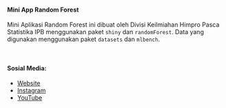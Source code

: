 #### Mini App Random Forest

Mini Aplikasi Random Forest ini dibuat oleh Divisi Keilmiahan Himpro Pasca Statistika IPB menggunakan paket `shiny` dan `randomForest`. Data yang digunakan menggunakan paket `datasets` dan `mlbench`.

</br>

#### Sosial Media:

* [Website](https://www.stat.ipb.ac.id/main/)
* [Instagram](https://www.instagram.com/himpro_pasca_stk/)
* [YouTube](https://www.youtube.com/channel/UCCK7OM-fTYsVjhFH4RtFsSg)

